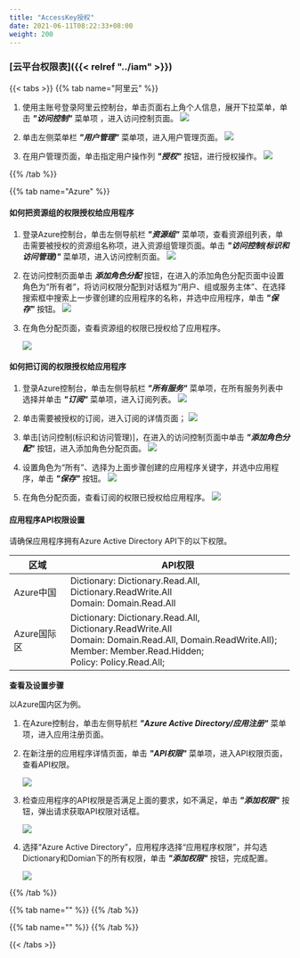 ```yaml
---
title: "AccessKey授权"
date: 2021-06-11T08:22:33+08:00
weight: 200
---
```


### [云平台权限表]({{< relref "../iam" >}})

{{< tabs >}}
{{% tab name="阿里云" %}}

1. 使用主账号登录阿里云控制台，单击页面右上角个人信息，展开下拉菜单，单击 **_"访问控制"_** 菜单项 ，进入访问控制页面。
   ![](../../images/aliyun_access_control.png)

2. 单击左侧菜单栏 **_"用户管理"_** 菜单项，进入用户管理页面。
   ![](../../images/aliyun_access_control_all.png)

3. 在用户管理页面，单击指定用户操作列 **_"授权"_** 按钮，进行授权操作。
   ![](../../images/aliyun_ram_user_access_control.png)


{{% /tab %}}

{{% tab name="Azure" %}}

#### 如何把资源组的权限授权给应用程序

1. 登录Azure控制台，单击左侧导航栏 **_"资源组"_** 菜单项，查看资源组列表，单击需要被授权的资源组名称项，进入资源组管理页面。单击 **_"访问控制(标识和访问管理)"_** 菜单项，进入访问控制页面。
   ![](../../images/azureresourseapp.png)

2. 在访问控制页面单击 **_添加角色分配_** 按钮，在进入的添加角色分配页面中设置角色为“所有者”，将访问权限分配到对话框为“用户、组或服务主体”、在选择搜索框中搜索上一步骤创建的应用程序的名称，并选中应用程序，单击 **_"保存"_** 按钮。
   ![](../../images/azureresourserole.png)

3. 在角色分配页面，查看资源组的权限已授权给了应用程序。

   ![](../../images/azureresourseapprole.png)

#### 如何把订阅的权限授权给应用程序

1. 登录Azure控制台，单击左侧导航栏 **_"所有服务"_** 菜单项，在所有服务列表中选择并单击 **_"订阅"_** 菜单项，进入订阅列表。
   ![](../../images/azuresub.png)

2. 单击需要被授权的订阅，进入订阅的详情页面；
   ![](../../images/azuresublist.png)

3. 单击[访问控制(标识和访问管理)]，在进入的访问控制页面中单击 **_"添加角色分配"_** 按钮，进入添加角色分配页面。
   ![](../../images/azuresubrole.png)

4. 设置角色为“所有”、选择为上面步骤创建的应用程序关键字，并选中应用程序，单击 **_"保存"_** 按钮。
   ![](../../images/azuresubaddrole.png)

5. 在角色分配页面，查看订阅的权限已授权给应用程序。
   ![](../../images/azuresubapprole.png)

#### 应用程序API权限设置

请确保应用程序拥有Azure Active Directory API下的以下权限。

区域 | API权限
---------|----------
 Azure中国 | Dictionary: Dictionary.Read.All, Dictionary.ReadWrite.All</br> Domain: Domain.Read.All
 Azure国际区 | Dictionary: Dictionary.Read.All, Dictionary.ReadWrite.All</br> Domain: Domain.Read.All, Domain.ReadWrite.All); </br>Member:  Member.Read.Hidden; </br>Policy: Policy.Read.All;
 
**查看及设置步骤**

以Azure国内区为例。

1. 在Azure控制台，单击左侧导航栏 **_"Azure Active Directory/应用注册"_** 菜单项，进入应用注册页面。
2. 在新注册的应用程序详情页面，单击 **_"API权限"_** 菜单项，进入API权限页面，查看API权限。

    ![](../../images/azureapilist.png)

3. 检查应用程序的API权限是否满足上面的要求，如不满足，单击 **_"添加权限"_** 按钮，弹出请求获取API权限对话框。

    ![](../../images/azurerequestapi.png)

4. 选择“Azure Active Directory”，应用程序选择“应用程序权限”，并勾选Dictionary和Domian下的所有权限，单击 **_"添加权限"_** 按钮，完成配置。

    ![](../../images/azurecreateapi.png)

{{% /tab %}}


{{% tab name="" %}}
{{% /tab %}}

{{% tab name="" %}}
{{% /tab %}}

{{< /tabs >}}
